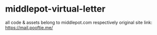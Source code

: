 # middlepot-virtual-letter

all code & assets belong to middlepot.com respectively
original site link: https://mail.pooftie.me/
